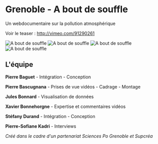 Grenoble - A bout de souffle
==============

Un webdocumentaire sur la pollution atmosphérique

Voir le teaser : http://vimeo.com/91290261

![A bout de souffle](http://julesbonnard.github.io/aboutdesouffle/img/accueil/1.jpg)
![A bout de souffle](http://julesbonnard.github.io/aboutdesouffle/img/accueil/2.jpg)
![A bout de souffle](http://julesbonnard.github.io/aboutdesouffle/img/accueil/3.jpg)
![A bout de souffle](http://julesbonnard.github.io/aboutdesouffle/img/accueil/4.jpg)

L'équipe
-----------------

**Pierre Baguet** - Intégration - Conception

**Pierre Bascugnana** - Prises de vue vidéos - Cadrage - Montage

**Jules Bonnard** - Visualisation de données

**Xavier Bonnehorgne** - Expertise et commentaires vidéos

**Stéfany Durand** - Intégration - Conception

**Pierre-Sofiane Kadri** - Interviews

*Créé dans le cadre d'un partenariat Sciences Po Grenoble et Supcréa*
